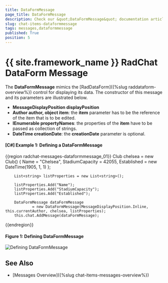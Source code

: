 ```yaml
---
title: DataFormMessage
page_title: DataFormMessage
description: Check our &quot;DataFormMessage&quot; documentation article for the RadChat {{ site.framework_name }} control.
slug: chat-items-dataformmessage
tags: messages,dataformmessage
published: True
position: 5
---
```


# {{ site.framework_name }} RadChat DataForm Message

The __DataFormMessage__ mimics the [RadDataForm]({%slug raddataform-overview%}) control for displaying its data. The constructor of this message and its parameters are illustrated below.

* __MessageDisplayPosition displayPosition__ 
* __Author author, object item__: the __item__ parameter has to be the reference of the item that is to be  edited.
* __IEnumerable<string> propertyNames__: the properties of the __item__ have to be passed as collection of strings.  
* __DateTime creationDate__: the __creationDate__ parameter is optional.

#### __[C#] Example 1: Defining a DataFormMessage__ 
{{region radchat-messages-dataformmessage_01}}
	    Club chelsea = new Club()
            {
                Name = "Chelsea",
                StadiumCapacity = 42055,
                Established = new DateTime(1905, 1, 1)
            };

        List<string> listProperties = new List<string>();

        listProperties.Add("Name");
        listProperties.Add("StadiumCapacity");
        listProperties.Add("Established");

        DataFormMessage dataFormMessage 
				= new DataFormMessage(MessageDisplayPosition.Inline, this.currentAuthor, chelsea, listProperties);
 	    this.chat.AddMessage(dataFormMessage);
{{endregion}}

#### __Figure 1: Defining DataFormMessage__
![Defining DataFormMessage](images/RadChat_Messages_DataForm_01.png)

## See Also

* [Messages Overview]({%slug chat-items-messages-overview%})